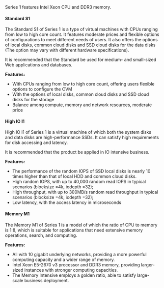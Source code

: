 
Series 1 features Intel Xeon CPU and DDR3 memory.

#### Standard S1

The Standard S1 of Series 1 is a type of virtual machines with CPUs ranging from low to high core count. It features moderate prices and flexible options of configurations to meet different needs of users. It also offers the options of local disks, common cloud disks and SSD cloud disks for the data disks (The option may vary with different hardware specifications).

It is recommended that the Standard be used for medium- and small-sized Web applications and databases.

**Features:**
- With CPUs ranging from low to high core count, offering users flexible options to configure the CVM
- With the options of local disks, common cloud disks and SSD cloud disks for the storage
- Balance among compute, memory and network resources, moderate price

#### High IO I1

High IO I1 of Series 1 is a virtual machine of which both the system disks and data disks are high-performance SSDs. It can satisfy high requirements for disk accessing and latency.

It is recommended that the product be applied in IO intensive business.

**Features:**
-  The performance of the random IOPS of SSD local disks is nearly 10 times higher than that of local HDD and common cloud disks.
 - High random IOPS, with up to 40,000 random read IOPS in typical scenarios (blocksize =4k, iodepth =32);
 - High throughput, with up to 300MB/s random read throughput in typical scenarios (blocksize =4k, iodepth =32);
- Low latency, with the access latency in microseconds

#### Memory M1

The Memory M1 of Series 1 is a model of which the ratio of CPU to memory is 1:8, which is suitable for applications that need extensive memory operations, search, and computing.

**Features:**
- All with 10 gigabit underlying networks, providing a more powerful computing capacity and a wider range of memory.
- Intel Xeon E5-2670 v3 processor and DDR3 memory, providing larger-sized instances with stronger computing capacities.
- The Memory Intensive employs a golden ratio, able to satisfy large-scale business deployment.




